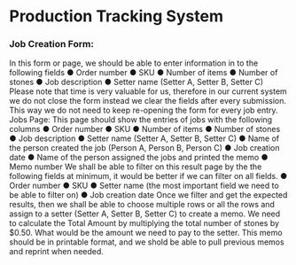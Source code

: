 # Production Tracking System

### Job Creation Form:
In this form or page, we should be able to enter information in to the following fields
● Order number
● SKU
● Number of items
● Number of stones
● Job description
● Setter name (Setter A, Setter B, Setter C)
Please note that time is very valuable for us, therefore in our current system we do not close the form instead we clear the fields after every submission. This way we do not need to keep re-opening the form for every job entry.
Jobs Page:
This page should show the entries of jobs with the following columns
● Order number
● SKU
● Number of items
● Number of stones
● Job description
● Setter name (Setter A, Setter B, Setter C)
● Name of the person created the job (Person A, Person B, Person C)
● Job creation date
● Name of the person assigned the jobs and printed the memo
● Memo number
We shall be able to filter on this result page by the the following fields at minimum, it would be better if we can filter on all fields.
● Order number
● SKU
● Setter name (the most important field we need to be able to filter on)
● Job creation date
Once we filter and get the expected results, then we shall be able to choose multiple rows or all the rows and assign to a setter (Setter A, Setter B, Setter C) to create a memo.
We need to calculate the Total Amount by multiplying the total number of stones by $0.50. What would be the amount we need to pay to the setter.
This memo should be in printable format, and we shold be able to pull previous memos and reprint when needed.
